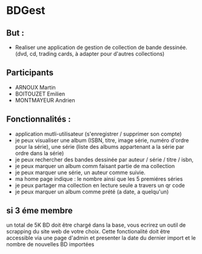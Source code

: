 # BDGest


## But : 

* Realiser une application de gestion de collection de bande dessinée. (dvd, cd, trading cards, à adapter pour d'autres collections)


## Participants 
* ARNOUX Martin
* BOITOUZET Emilien
* MONTMAYEUR Andrien

 
## Fonctionnalités : 
 
 * application mutli-utilisateur (s'enregistrer / supprimer son compte)
 * je peux visualiser une album (ISBN, titre, image série, numéro d'ordre pour la série), une série (liste des albums appartenant a la série par ordre dans la série)
 * je peux rechercher des bandes dessinée par auteur / série / titre / isbn, 
 * je peux marquer un album comm faisant partie de ma collection
 * je peux marquer une série, un auteur comme suivie.
 * ma home page indique : le nombre ainsi  que les 5 premiéres séries
 * je peux partager ma collection en lecture seule a travers un qr code 
 * je peux marquer un album comme prété (a date, a quelqu'un)


## si 3 éme membre

un total de 5K BD doit être chargé dans la base, 
vous ecrirez un outil de scrapping du site web de votre choix.
Cette fonctionalité doit être accessible via une page d'admin et presenter la date du dernier import et le nombre de nouvelles BD importées 
 
